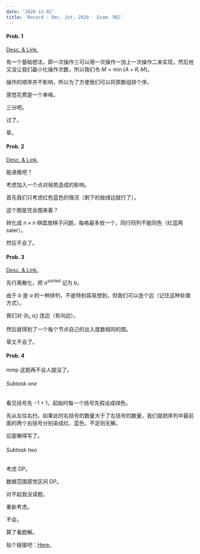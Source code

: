 ```yaml
---
date: '2020-12-02'
title: 'Record - Dec. 2st, 2020 - Exam. REC'
---
```


#### Prob. 1

[Desc. & Link.](http://222.180.160.110:1024/contest/1020/problem/1)

有一个基础想法，即一次操作三可以用一次操作一加上一次操作二来实现，然后他又没让我们最小化操作次数，所以我们令 $M=\min\{A+R,M\}$。

操作的顺序并不影响，所以为了方便我们可以将原数组排个序。

感觉花费是一个单峰。

三分吧。

过了。

草。

#### Prob. 2

[Desc. & Link.](http://222.180.160.110:1024/contest/1020/problem/2)

能递推吧？

考虑加入一个点对局势造成的影响。

首先我们只考虑红色蓝色的情况（剩下的放绿边就行了）。

这个图是完全图来着？

转化成 $n\times n$ 棋盘放棋子问题，每格最多放一个，同行同列不能同色（红蓝两 saier）。

然后不会了。

#### Prob. 3

[Desc. & Link.](http://222.180.160.110:1024/contest/1020/problem/3)

先行离散化，把 $a^{\text{sorted}}$ 记为 $b$。

由于 $b$ 是 $a$ 的一种排列，不是特别容易想到，但我们可以连个边（记住这种处理方式）。

我们对 $(b_{i},a_{i})$ 连边（有向边）。

然后就得到了一个每个节点自己的出入度数相同的图。

草又不会了。

#### Prob. 4

mmp 这题再不会人就没了。

###### Subtask one

看见括号先 $-1+1$，起始时每一个括号先假设成绿色。

先从左往右扫，如果此时右括号的数量大于了左括号的数量，我们就把序列中最前面的两个右括号分别染成红、蓝色，不足则无解。

后面懒得写了。

###### Subtask two

考虑 DP。

数据范围感觉区间 DP。

对不起我没读题。

重新考虑。

不会。

算了看题解。

贴个链接吧：[Here](https://www.cnblogs.com/klauralee/p/11283704.html)。
